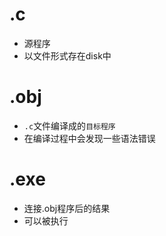 # .c

- 源程序
- 以文件形式存在disk中

# .obj

- `.c`文件编译成的`目标程序`
- 在编译过程中会发现一些语法错误

# .exe

- 连接.obj程序后的结果
- 可以被执行
